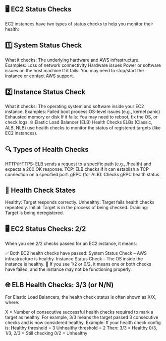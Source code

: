 ## 🖥️ EC2 Status Checks
EC2 instances have two types of status checks to help you monitor their health:

## 1️⃣ System Status Check
What it checks: The underlying hardware and AWS infrastructure.
Examples:
Loss of network connectivity
Hardware issues
Power or software issues on the host machine
If it fails: You may need to stop/start the instance or contact AWS support.

## 2️⃣ Instance Status Check
What it checks: The operating system and software inside your EC2 instance.
Examples:
Failed boot process
OS-level issues (e.g., kernel panic)
Exhausted memory or disk
If it fails: You may need to reboot, fix the OS, or check logs.
🌐 Elastic Load Balancer (ELB) Health Checks
ELBs (Classic, ALB, NLB) use health checks to monitor the status of registered targets (like EC2 instances).

## 🔍 Types of Health Checks
HTTP/HTTPS: ELB sends a request to a specific path (e.g., /health) and expects a 200 OK response.
TCP: ELB checks if it can establish a TCP connection on a specified port.
gRPC (for ALB): Checks gRPC health status.

## 🔄 Health Check States
Healthy: Target responds correctly.
Unhealthy: Target fails health checks repeatedly.
Initial: Target is in the process of being checked.
Draining: Target is being deregistered.

## 🖥️ EC2 Status Checks: 2/2
When you see 2/2 checks passed for an EC2 instance, it means:

✅ Both EC2 health checks have passed:
System Status Check – AWS infrastructure is healthy.
Instance Status Check – The OS inside the instance is healthy.
🔹 If you see 1/2 or 0/2, it means one or both checks have failed, and the instance may not be functioning properly.

## 🌐 ELB Health Checks: 3/3 (or N/N)
For Elastic Load Balancers, the health check status is often shown as X/X, where:

X = Number of consecutive successful health checks required to mark a target as healthy.
For example, 3/3 means the target passed 3 consecutive checks and is now considered healthy.
Example:
If your health check config is:
Healthy threshold = 3
Unhealthy threshold = 2
Then:
3/3 = Healthy
0/3, 1/3, 2/3 = Still checking
0/2 = Unhealthy
